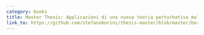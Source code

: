 ```yaml
---
category: books
title: Master Thesis: Applicazioni di una nuova teoria perturbativa multireference allo studio dello stato fondamentale e degli stati eccitati di molecole di medie dimensioni
link_to: https://github.com/stefanoborini/thesis-master/blob/master/borini-master-thesis.pdf
---
```



